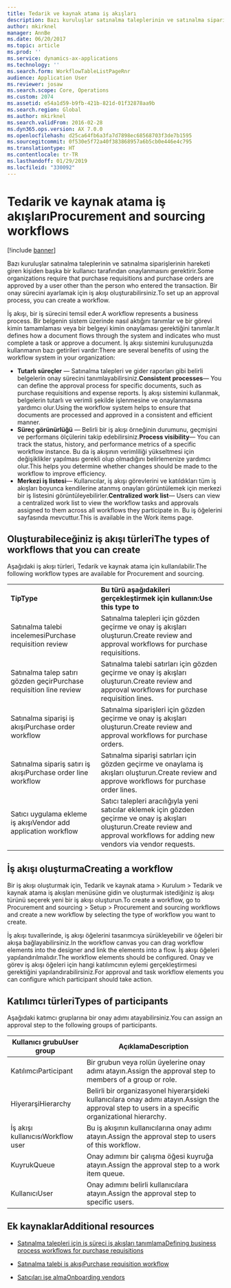 ```yaml
---
title: Tedarik ve kaynak atama iş akışları
description: Bazı kuruluşlar satınalma taleplerinin ve satınalma siparişlerinin hareketi giren kişiden başka bir kullanıcı tarafından onaylanmasını gerektirir. Bir onay sürecini ayarlamak için iş akışı oluşturabilirsiniz.
author: mkirknel
manager: AnnBe
ms.date: 06/20/2017
ms.topic: article
ms.prod: ''
ms.service: dynamics-ax-applications
ms.technology: ''
ms.search.form: WorkflowTableListPageRnr
audience: Application User
ms.reviewer: josaw
ms.search.scope: Core, Operations
ms.custom: 2074
ms.assetid: e54a1d59-b9fb-421b-821d-01f32878aa9b
ms.search.region: Global
ms.author: mkirknel
ms.search.validFrom: 2016-02-28
ms.dyn365.ops.version: AX 7.0.0
ms.openlocfilehash: d25ca64fb6a3fa7d7898ec68568703f3de7b1595
ms.sourcegitcommit: 0f530e5f72a40f383868957a6b5cb0e446e4c795
ms.translationtype: HT
ms.contentlocale: tr-TR
ms.lasthandoff: 01/29/2019
ms.locfileid: "330092"
---
```

# <a name="procurement-and-sourcing-workflows"></a><span data-ttu-id="9509d-104">Tedarik ve kaynak atama iş akışları</span><span class="sxs-lookup"><span data-stu-id="9509d-104">Procurement and sourcing workflows</span></span>

[!include [banner](../includes/banner.md)]

<span data-ttu-id="9509d-105">Bazı kuruluşlar satınalma taleplerinin ve satınalma siparişlerinin hareketi giren kişiden başka bir kullanıcı tarafından onaylanmasını gerektirir.</span><span class="sxs-lookup"><span data-stu-id="9509d-105">Some organizations require that purchase requisitions and purchase orders are approved by a user other than the person who entered the transaction.</span></span> <span data-ttu-id="9509d-106">Bir onay sürecini ayarlamak için iş akışı oluşturabilirsiniz.</span><span class="sxs-lookup"><span data-stu-id="9509d-106">To set up an approval process, you can create a workflow.</span></span>

<span data-ttu-id="9509d-107">İş akışı, bir iş sürecini temsil eder.</span><span class="sxs-lookup"><span data-stu-id="9509d-107">A workflow represents a business process.</span></span> <span data-ttu-id="9509d-108">Bir belgenin sistem üzerinde nasıl aktığını tanımlar ve bir görevi kimin tamamlaması veya bir belgeyi kimin onaylaması gerektiğini tanımlar.</span><span class="sxs-lookup"><span data-stu-id="9509d-108">It defines how a document flows through the system and indicates who must complete a task or approve a document.</span></span> <span data-ttu-id="9509d-109">İş akışı sistemini kuruluşunuzda kullanmanın bazı getirileri vardır:</span><span class="sxs-lookup"><span data-stu-id="9509d-109">There are several benefits of using the workflow system in your organization:</span></span>
-   <span data-ttu-id="9509d-110">**Tutarlı süreçler** — Satınalma talepleri ve gider raporları gibi belirli belgelerin onay sürecini tanımlayabilirsiniz.</span><span class="sxs-lookup"><span data-stu-id="9509d-110">**Consistent processes**— You can define the approval process for specific documents, such as purchase requisitions and expense reports.</span></span> <span data-ttu-id="9509d-111">İş akışı sistemini kullanmak, belgelerin tutarlı ve verimli şekilde işlenmesine ve onaylanmasına yardımcı olur.</span><span class="sxs-lookup"><span data-stu-id="9509d-111">Using the workflow system helps to ensure that documents are processed and approved in a consistent and efficient manner.</span></span>
-   <span data-ttu-id="9509d-112">**Süreç görünürlüğü** — Belirli bir iş akışı örneğinin durumunu, geçmişini ve performans ölçülerini takip edebilirsiniz.</span><span class="sxs-lookup"><span data-stu-id="9509d-112">**Process visibility**— You can track the status, history, and performance metrics of a specific workflow instance.</span></span> <span data-ttu-id="9509d-113">Bu da iş akışının verimliliği yükseltmesi için değişiklikler yapılması gerekli olup olmadığını belirlemenize yardımcı olur.</span><span class="sxs-lookup"><span data-stu-id="9509d-113">This helps you determine whether changes should be made to the workflow to improve efficiency.</span></span>
-   <span data-ttu-id="9509d-114">**Merkezi iş listesi**— Kullanıcılar, iş akışı görevlerini ve katıldıkları tüm iş akışları boyunca kendilerine atanmış onayları görüntülemek için merkezi bir iş listesini görüntüleyebilirler.</span><span class="sxs-lookup"><span data-stu-id="9509d-114">**Centralized work list**— Users can view a centralized work list to view the workflow tasks and approvals assigned to them across all workflows they participate in.</span></span> <span data-ttu-id="9509d-115">Bu iş öğelerini sayfasında mevcuttur.</span><span class="sxs-lookup"><span data-stu-id="9509d-115">This is available in the Work items page.</span></span>

## <a name="the-types-of-workflows-that-you-can-create"></a><span data-ttu-id="9509d-116"> Oluşturabileceğiniz iş akışı türleri</span><span class="sxs-lookup"><span data-stu-id="9509d-116">The types of workflows that you can create</span></span>
<span data-ttu-id="9509d-117">Aşağıdaki iş akışı türleri, Tedarik ve kaynak atama için kullanılabilir.</span><span class="sxs-lookup"><span data-stu-id="9509d-117">The following workflow types are available for Procurement and sourcing.</span></span>

|                                  |                                                               |
|----------------------------------|---------------------------------------------------------------|
| <span data-ttu-id="9509d-118">**Tip**</span><span class="sxs-lookup"><span data-stu-id="9509d-118">**Type**</span></span>                         | <span data-ttu-id="9509d-119">**Bu türü aşağıdakileri gerçekleştirmek için kullanın:**</span><span class="sxs-lookup"><span data-stu-id="9509d-119">**Use this type to**</span></span>                                          |
| <span data-ttu-id="9509d-120">Satınalma talebi incelemesi</span><span class="sxs-lookup"><span data-stu-id="9509d-120">Purchase requisition review</span></span>      | <span data-ttu-id="9509d-121">Satınalma talepleri için gözden geçirme ve onay iş akışları oluşturun.</span><span class="sxs-lookup"><span data-stu-id="9509d-121">Create review and approval workflows for purchase requisitions.</span></span>            |
| <span data-ttu-id="9509d-122">Satınalma talep satırı gözden geçir</span><span class="sxs-lookup"><span data-stu-id="9509d-122">Purchase requisition line review</span></span> | <span data-ttu-id="9509d-123">Satınalma talebi satırları için gözden geçirme ve onay iş akışları oluşturun.</span><span class="sxs-lookup"><span data-stu-id="9509d-123">Create review and approval workflows for purchase requisition lines.</span></span>       |
| <span data-ttu-id="9509d-124">Satınalma siparişi iş akışı</span><span class="sxs-lookup"><span data-stu-id="9509d-124">Purchase order workflow</span></span>          | <span data-ttu-id="9509d-125">Satınalma siparişleri için gözden geçirme ve onay iş akışları oluşturun.</span><span class="sxs-lookup"><span data-stu-id="9509d-125">Create review and approval workflows for purchase orders.</span></span>     |
| <span data-ttu-id="9509d-126">Satınalma sipariş satırı iş akışı</span><span class="sxs-lookup"><span data-stu-id="9509d-126">Purchase order line workflow</span></span>     | <span data-ttu-id="9509d-127">Satınalma siparişi satırları için gözden geçirme ve onaylama iş akışları oluşturun.</span><span class="sxs-lookup"><span data-stu-id="9509d-127">Create review and approve workflows for purchase order lines.</span></span> |
| <span data-ttu-id="9509d-128">Satıcı uygulama ekleme iş akışı</span><span class="sxs-lookup"><span data-stu-id="9509d-128">Vendor add application workflow</span></span>  | <span data-ttu-id="9509d-129">Satıcı talepleri aracılığıyla yeni satıcılar eklemek için gözden geçirme ve onay iş akışları oluşturun.</span><span class="sxs-lookup"><span data-stu-id="9509d-129">Create review and approval workflows for adding new vendors via vendor requests.</span></span> |

## <a name="creating-a-workflow"></a><span data-ttu-id="9509d-130">İş akışı oluşturma</span><span class="sxs-lookup"><span data-stu-id="9509d-130">Creating a workflow</span></span>

<span data-ttu-id="9509d-131">Bir iş akışı oluşturmak için, Tedarik ve kaynak atama &gt; Kurulum &gt; Tedarik ve kaynak atama iş akışları menüsüne gidin ve oluşturmak istediğiniz iş akışı türünü seçerek yeni bir iş akışı oluşturun.</span><span class="sxs-lookup"><span data-stu-id="9509d-131">To create a workflow, go to Procurement and sourcing &gt; Setup &gt; Procurement and sourcing workflows and create a new workflow by selecting the type of workflow you want to create.</span></span>  

<span data-ttu-id="9509d-132">İş akışı tuvallerinde, iş akışı öğelerini tasarımcıya sürükleyebilir ve öğeleri bir akışa bağlayabilirsiniz.</span><span class="sxs-lookup"><span data-stu-id="9509d-132">In the workflow canvas you can drag workflow elements into the designer and link the elements into a flow.</span></span> <span data-ttu-id="9509d-133">İş akışı öğeleri yapılandırılmalıdır.</span><span class="sxs-lookup"><span data-stu-id="9509d-133">The workflow elements should be configured.</span></span> <span data-ttu-id="9509d-134">Onay ve görev iş akışı öğeleri için hangi katılımcının eylemi gerçekleştirmesi gerektiğini yapılandırabilirsiniz.</span><span class="sxs-lookup"><span data-stu-id="9509d-134">For approval and task workflow elements you can configure which participant should take action.</span></span>

## <a name="types-of-participants"></a><span data-ttu-id="9509d-135"> Katılımcı türleri</span><span class="sxs-lookup"><span data-stu-id="9509d-135">Types of participants</span></span>

<span data-ttu-id="9509d-136">Aşağıdaki katımcı gruplarına bir onay adımı atayabilirsiniz.</span><span class="sxs-lookup"><span data-stu-id="9509d-136">You can assign an approval step to the following groups of participants.</span></span>

| <span data-ttu-id="9509d-137">Kullanıcı grubu</span><span class="sxs-lookup"><span data-stu-id="9509d-137">User group</span></span>    | <span data-ttu-id="9509d-138">Açıklama</span><span class="sxs-lookup"><span data-stu-id="9509d-138">Description</span></span>                                                               |
|---------------|---------------------------------------------------------------------------|
| <span data-ttu-id="9509d-139">Katılımcı</span><span class="sxs-lookup"><span data-stu-id="9509d-139">Participant</span></span>   | <span data-ttu-id="9509d-140">Bir grubun veya rolün üyelerine onay adımı atayın.</span><span class="sxs-lookup"><span data-stu-id="9509d-140">Assign the approval step to members of a group or role.</span></span>                   |
| <span data-ttu-id="9509d-141">Hiyerarşi</span><span class="sxs-lookup"><span data-stu-id="9509d-141">Hierarchy</span></span>     | <span data-ttu-id="9509d-142">Belirli bir organizasyonel hiyerarşideki kullanıcılara onay adımı atayın.</span><span class="sxs-lookup"><span data-stu-id="9509d-142">Assign the approval step to users in a specific organizational hierarchy.</span></span> |
| <span data-ttu-id="9509d-143">İş akışı kullanıcısı</span><span class="sxs-lookup"><span data-stu-id="9509d-143">Workflow user</span></span> | <span data-ttu-id="9509d-144">Bu iş akışının kullanıcılarına onay adımı atayın.</span><span class="sxs-lookup"><span data-stu-id="9509d-144">Assign the approval step to users of this workflow.</span></span>                       |
| <span data-ttu-id="9509d-145">Kuyruk</span><span class="sxs-lookup"><span data-stu-id="9509d-145">Queue</span></span>         | <span data-ttu-id="9509d-146">Onay adımını bir çalışma öğesi kuyruğa atayın.</span><span class="sxs-lookup"><span data-stu-id="9509d-146">Assign the approval step to a work item queue.</span></span>                            |
| <span data-ttu-id="9509d-147">Kullanıcı</span><span class="sxs-lookup"><span data-stu-id="9509d-147">User</span></span>          | <span data-ttu-id="9509d-148">Onay adımını belirli kullanıcılara atayın.</span><span class="sxs-lookup"><span data-stu-id="9509d-148">Assign the approval step to specific users.</span></span>                               |



## <a name="additional-resources"></a><span data-ttu-id="9509d-149">Ek kaynaklar</span><span class="sxs-lookup"><span data-stu-id="9509d-149">Additional resources</span></span>

- [<span data-ttu-id="9509d-150">Satınalma talepleri için iş süreci iş akışları tanımlama</span><span class="sxs-lookup"><span data-stu-id="9509d-150">Defining business process workflows for purchase requisitions</span></span>](https://mbs.microsoft.com/customersource/Global/AX/learning/documentation/white-papers/Defining_business_process_workflows_for_purchase_requisitions)

- [<span data-ttu-id="9509d-151">Satınalma talebi iş akışı</span><span class="sxs-lookup"><span data-stu-id="9509d-151">Purchase requisition workflow</span></span>](purchase-requisitions-workflow.md)

- [<span data-ttu-id="9509d-152">Satıcıları işe alma</span><span class="sxs-lookup"><span data-stu-id="9509d-152">Onboarding vendors</span></span>](vendor-onboarding.md)

